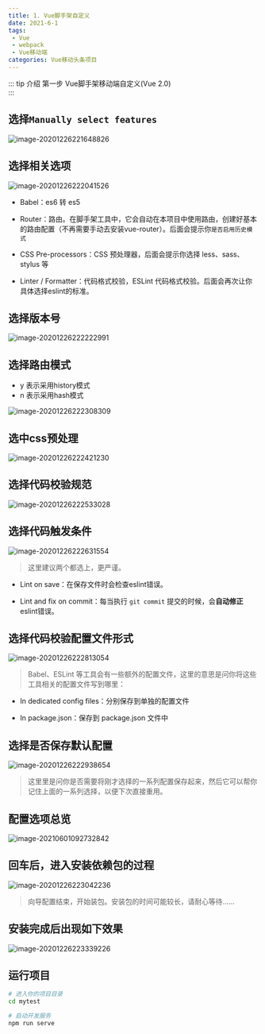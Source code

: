 ```yaml
---
title: 1. Vue脚手架自定义
date: 2021-6-1
tags:
 - Vue
 - webpack
 - Vue移动端
categories: Vue移动头条项目
---
```


::: tip 介绍
第一步 Vue脚手架移动端自定义(Vue 2.0)<br>
:::

<!-- more -->

## 选择`Manually select features`

![image-20201226221648826](https://i.loli.net/2021/06/01/ikYCzfl83JGK4RU.png)

## 选择相关选项

![image-20201226222041526](https://i.loli.net/2021/06/01/TjiWdDF5kBKzeOb.png)

- Babel：es6 转 es5

- Router：路由。在脚手架工具中，它会自动在本项目中使用路由，创建好基本的路由配置（不再需要手动去安装vue-router）。后面会提示你`是否启用历史模式`
- CSS Pre-processors：CSS 预处理器，后面会提示你选择 less、sass、stylus 等
- Linter / Formatter：代码格式校验，ESLint 代码格式校验。后面会再次让你具体选择eslint的标准。

## 选择版本号

![image-20201226222222991](https://i.loli.net/2021/06/01/o8i2hw1kSZYK4TH.png)

## 选择路由模式

- y 表示采用history模式
- n 表示采用hash模式

![image-20201226222308309](https://i.loli.net/2021/06/01/6xfoLElzNdVIaRQ.png)

## 选中css预处理

![image-20201226222421230](https://i.loli.net/2021/06/01/b5jxOgYuHzmS8h3.png)

## 选择代码校验规范

![image-20201226222533028](https://i.loli.net/2021/06/01/rRDKpf7nzkEM621.png)

## 选择代码触发条件

![image-20201226222631554](https://i.loli.net/2021/06/01/7R8teFfzCxrpVcD.png)

> 这里建议两个都选上，更严谨。

- Lint on save：在保存文件时会检查eslint错误。

- Lint and fix on commit：每当执行 `git commit` 提交的时候，会**自动修正**eslint错误。

## 选择代码校验配置文件形式

![image-20201226222813054](https://i.loli.net/2021/06/01/QTy8fIv1CRLir75.png)

> Babel、ESLint 等工具会有一些额外的配置文件，这里的意思是问你将这些工具相关的配置文件写到哪里：

- In dedicated config files：分别保存到单独的配置文件

- In package.json：保存到 package.json 文件中

## 选择是否保存默认配置

![image-20201226222938654](https://i.loli.net/2021/06/01/bw1kGUz4ioLEmgI.png)

> 这里里是问你是否需要将刚才选择的一系列配置保存起来，然后它可以帮你记住上面的一系列选择，以便下次直接重用。

## 配置选项总览

![image-20210601092732842](https://i.loli.net/2021/06/01/tJ2iejSn4Ikvs16.png)

## 回车后，进入安装依赖包的过程

![image-20201226223042236](https://i.loli.net/2021/06/01/GRPIxntz32fyCvB.png)

> 向导配置结束，开始装包。安装包的时间可能较长，请耐心等待......

## 安装完成后出现如下效果

![image-20201226223339226](https://i.loli.net/2021/06/01/xkFP3NtHaErAslw.png)

## 运行项目

```bash
# 进入你的项目目录
cd mytest

# 启动开发服务
npm run serve
```

